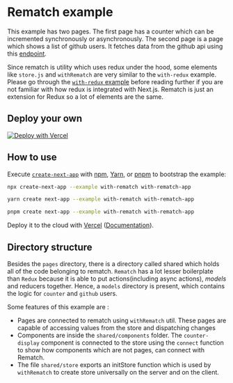 # Rematch example

This example has two pages. The first page has a counter which can be incremented synchronously or asynchronously. The second page is a page which shows a list of github users. It fetches data from the github api using this [endpoint](api.github.com/users).

Since rematch is utility which uses redux under the hood, some elements like `store.js` and `withRematch` are very similar to the `with-redux` example. Please go through the [`with-redux` example](https://github.com/vercel/next.js/tree/canary/examples/with-redux) before reading further if you are not familiar with how redux is integrated with Next.js. Rematch is just an extension for Redux so a lot of elements are the same.

## Deploy your own

[![Deploy with Vercel](https://vercel.com/button)](https://vercel.com/new/clone?repository-url=https://github.com/vercel/next.js/tree/canary/examples/with-rematch&project-name=with-rematch&repository-name=with-rematch)

## How to use

Execute [`create-next-app`](https://github.com/vercel/next.js/tree/canary/packages/create-next-app) with [npm](https://docs.npmjs.com/cli/init), [Yarn](https://yarnpkg.com/lang/en/docs/cli/create/), or [pnpm](https://pnpm.io) to bootstrap the example:

```bash
npx create-next-app --example with-rematch with-rematch-app
```

```bash
yarn create next-app --example with-rematch with-rematch-app
```

```bash
pnpm create next-app --example with-rematch with-rematch-app
```

Deploy it to the cloud with [Vercel](https://vercel.com/new?utm_source=github&utm_medium=readme&utm_campaign=next-example) ([Documentation](https://nextjs.org/docs/deployment)).

## Directory structure

Besides the `pages` directory, there is a directory called shared which holds all of the code belonging to rematch. `Rematch` has a lot lesser boilerplate than `Redux` because it is able to put actions(including async actions), _models_ and reducers together. Hence, a `models` directory is present, which contains the logic for `counter` and `github` users.

Some features of this example are :

- Pages are connected to rematch using `withRematch` util. These pages are capable of accessing values from the store and dispatching changes
- Components are inside the `shared/components` folder. The `counter-display` component is connected to the store using the `connect` function to show how components which are not pages, can connect with Rematch.
- The file `shared/store` exports an initStore function which is used by `withRematch` to create store universally on the server and on the client.
